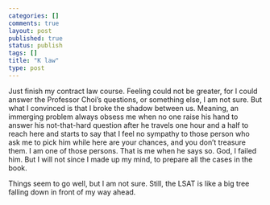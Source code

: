 ```yaml
--- 
categories: []
comments: true
layout: post
published: true
status: publish
tags: []
title: "K law"
type: post
---
```

<div id="msgcns!3725CC0EE38B1F6!342" class="bvMsg">Just finish my contract law course. Feeling could not be greater, for I could answer the Professor Choi’s questions, or something else, I am not sure. But what I convinced is that I broke the shadow between us. Meaning, an immerging problem always obsess me when no one raise his hand to answer his not-that-hard question after he travels one hour and a half to reach here and starts to say that I feel no sympathy to those person who ask me to pick him while here are your chances, and you don’t treasure them. I am one of those persons. That is me when he says so. God, I failed him. But I will not since I made up my mind, to prepare all the cases in the book.

Things seem to go well, but I am not sure. Still, the LSAT is like a big tree falling down in front of my way ahead.</div>
